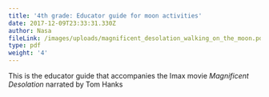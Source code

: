 ```yaml
---
title: '4th grade: Educator guide for moon activities'
date: 2017-12-09T23:33:31.330Z
author: Nasa
fileLink: /images/uploads/magnificent_desolation_walking_on_the_moon.pdf
type: pdf
weight: '4'
---
```

This is the educator guide that accompanies the Imax movie _Magnificent Desolation_ narrated by Tom Hanks

